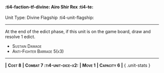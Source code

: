 #### :ti4-faction-tf-divine: **Airo Shir Rex** :ti4-te:

Unit Type: Divine Flagship :ti4-unit-flagship: 

---

At the end of the edict phase, if this unit is on the game board, draw and resolve 1 edict.

* <span style="font-variant:small-caps;">Sustain Damage</span> 
* <span style="font-variant:small-caps;">Anti-Fighter Barrage 5(x3)</span> 

---

__|__ <span style="font-variant:small-caps;white-space: nowrap;">**Cost 8**</span> __|__ <span style="font-variant:small-caps;white-space: nowrap;">**Combat 7 :ti4-unit-dice-x2:**</span> __|__ <span style="font-variant:small-caps;white-space: nowrap;">**Move 1**</span> __|__ <span style="font-variant:small-caps;white-space: nowrap;">**Capacity 6**</span> __|__
{ .unit-stats }
